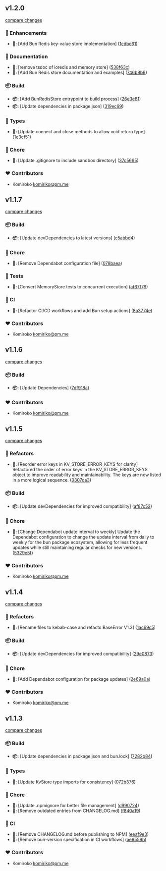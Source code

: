 
## v1.2.0

[compare changes](https://github.com/NowaraJS/kv-store/compare/v1.1.7...v1.2.0)

### 🚀 Enhancements

- **🚀:** [Add Bun Redis key-value store implementation] ([1cdbc61](https://github.com/NowaraJS/kv-store/commit/1cdbc61))

### 📖 Documentation

- **📖:** [remove tsdoc of ioredis and memory store] ([538f63c](https://github.com/NowaraJS/kv-store/commit/538f63c))
- **📖:** [Add Bun Redis store documentation and examples] ([746b8b9](https://github.com/NowaraJS/kv-store/commit/746b8b9))

### 📦 Build

- **📦:** [Add BunRedisStore entrypoint to build process] ([26e3e81](https://github.com/NowaraJS/kv-store/commit/26e3e81))
- **📦:** [Update dependencies in package.json] ([319ec69](https://github.com/NowaraJS/kv-store/commit/319ec69))

### 🌊 Types

- **🌊:** [Update connect and close methods to allow void return type] ([1e3cf51](https://github.com/NowaraJS/kv-store/commit/1e3cf51))

### 🦉 Chore

- **🦉:** [Update .gitignore to include sandbox directory] ([37c5665](https://github.com/NowaraJS/kv-store/commit/37c5665))

### ❤️ Contributors

- Komiroko <komiriko@pm.me>

## v1.1.7

[compare changes](https://github.com/NowaraJS/kv-store/compare/v1.1.6...v1.1.7)

### 📦 Build

- **📦:** [Update devDependencies to latest versions] ([c5abbd4](https://github.com/NowaraJS/kv-store/commit/c5abbd4))

### 🦉 Chore

- **🦉:** [Remove Dependabot configuration file] ([078baea](https://github.com/NowaraJS/kv-store/commit/078baea))

### 🧪 Tests

- **🧪:** [Convert MemoryStore tests to concurrent execution] ([af67f76](https://github.com/NowaraJS/kv-store/commit/af67f76))

### 🤖 CI

- **🤖:** [Refactor CI/CD workflows and add Bun setup actions] ([8a3774e](https://github.com/NowaraJS/kv-store/commit/8a3774e))

### ❤️ Contributors

- Komiroko <komiriko@pm.me>

## v1.1.6

[compare changes](https://github.com/NowaraJS/kv-store/compare/v1.1.5...v1.1.6)

### 📦 Build

- **📦:** [Update Dependencies] ([7df918a](https://github.com/NowaraJS/kv-store/commit/7df918a))

### ❤️ Contributors

- Komiroko <komiriko@pm.me>

## v1.1.5

[compare changes](https://github.com/NowaraJS/kv-store/compare/v1.1.4...v1.1.5)

### 🧹 Refactors

- **🧹:** [Reorder error keys in KV_STORE_ERROR_KEYS for clarity] Refactored the order of error keys in the KV_STORE_ERROR_KEYS object to improve readability and maintainability. The keys are now listed in a more logical sequence. ([0307da3](https://github.com/NowaraJS/kv-store/commit/0307da3))

### 📦 Build

- **📦:** [Update devDependencies for improved compatibility] ([af87c52](https://github.com/NowaraJS/kv-store/commit/af87c52))

### 🦉 Chore

- **🦉:** [Change Dependabot update interval to weekly] Update the Dependabot configuration to change the update interval from daily to weekly for the bun package ecosystem, allowing for less frequent updates while still maintaining regular checks for new versions. ([5329e5f](https://github.com/NowaraJS/kv-store/commit/5329e5f))

### ❤️ Contributors

- Komiroko <komiriko@pm.me>

## v1.1.4

[compare changes](https://github.com/NowaraJS/kv-store/compare/v1.1.3...v1.1.4)

### 🧹 Refactors

- **🧹:** [Rename files to kebab-case and refacto BaseError V1.3] ([1ac69c5](https://github.com/NowaraJS/kv-store/commit/1ac69c5))

### 📦 Build

- **📦:** [Update devDependencies for improved compatibility] ([29e0873](https://github.com/NowaraJS/kv-store/commit/29e0873))

### 🦉 Chore

- **🦉:** [Add Dependabot configuration for package updates] ([2e69a0a](https://github.com/NowaraJS/kv-store/commit/2e69a0a))

### ❤️ Contributors

- Komiroko <komiriko@pm.me>

## v1.1.3

[compare changes](https://github.com/NowaraJS/kv-store/compare/v1.1.2...v1.1.3)

### 📦 Build

- **📦:** [Update dependencies in package.json and bun.lock] ([7282b84](https://github.com/NowaraJS/kv-store/commit/7282b84))

### 🌊 Types

- **🌊:** [Update KvStore type imports for consistency] ([072b376](https://github.com/NowaraJS/kv-store/commit/072b376))

### 🦉 Chore

- **🦉:** [Update .npmignore for better file management] ([d990724](https://github.com/NowaraJS/kv-store/commit/d990724))
- **🦉:** [Remove outdated entries from CHANGELOG.md] ([f840a19](https://github.com/NowaraJS/kv-store/commit/f840a19))

### 🤖 CI

- **🤖:** [Remove CHANGELOG.md before publishing to NPM] ([eeaf9e3](https://github.com/NowaraJS/kv-store/commit/eeaf9e3))
- **🤖:** [Remove bun-version specification in CI workflows] ([ae9559b](https://github.com/NowaraJS/kv-store/commit/ae9559b))

### ❤️ Contributors

- Komiroko <komiriko@pm.me>

